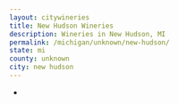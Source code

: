 ```yaml
---
layout: citywineries
title: New Hudson Wineries
description: Wineries in New Hudson, MI
permalink: /michigan/unknown/new-hudson/
state: mi
county: unknown
city: new hudson
---
```

-
